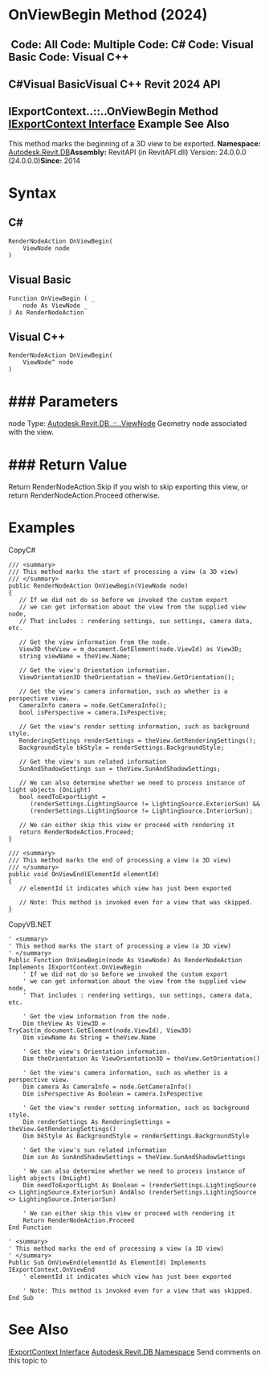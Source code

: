 # OnViewBegin Method (2024)

﻿
 Code: All Code: Multiple Code: C# Code: Visual Basic Code: Visual C++   
---  
C#Visual BasicVisual C++
Revit 2024 API  
---  
IExportContext..::..OnViewBegin Method   
[IExportContext Interface](7d0dc6df-db0e-6a07-3b42-8dde1bedb3c1.md "IExportContext Interface") Example See Also  
---  
This method marks the beginning of a 3D view to be exported. 
**Namespace:** [Autodesk.Revit.DB](87546ba7-461b-c646-cbb1-2cb8f5bff8b2.md "Autodesk.Revit.DB Namespace")**Assembly:** RevitAPI (in RevitAPI.dll) Version: 24.0.0.0 (24.0.0.0)**Since:** 2014 
# Syntax
C#  
---  
```text
RenderNodeAction OnViewBegin(
	ViewNode node
)
```
  
Visual Basic  
---  
```text
Function OnViewBegin ( _
	node As ViewNode _
) As RenderNodeAction
```
  
Visual C++  
---  
```text
RenderNodeAction OnViewBegin(
	ViewNode^ node
)
```
  
# ### Parameters
node
    Type: [Autodesk.Revit.DB..::..ViewNode](7cadfd9b-70df-5235-038f-a0535eee6f28.md "ViewNode Class") Geometry node associated with the view. 
# ### Return Value
Return RenderNodeAction.Skip if you wish to skip exporting this view, or return RenderNodeAction.Proceed otherwise. 
# Examples
CopyC#
```text
/// <summary>
/// This method marks the start of processing a view (a 3D view)
/// </summary>
public RenderNodeAction OnViewBegin(ViewNode node)
{
   // If we did not do so before we invoked the custom export
   // we can get information about the view from the supplied view node,
   // That includes : rendering settings, sun settings, camera data, etc.

   // Get the view information from the node.
   View3D theView = m_document.GetElement(node.ViewId) as View3D;
   string viewName = theView.Name;

   // Get the view's Orientation information.
   ViewOrientation3D theOrientation = theView.GetOrientation();

   // Get the view's camera information, such as whether is a perspective view.
   CameraInfo camera = node.GetCameraInfo();
   bool isPerspective = camera.IsPespective;

   // Get the view's render setting information, such as background style.
   RenderingSettings renderSettings = theView.GetRenderingSettings();
   BackgroundStyle bkStyle = renderSettings.BackgroundStyle;

   // Get the view's sun related information
   SunAndShadowSettings sun = theView.SunAndShadowSettings;

   // We can also determine whether we need to process instance of light objects (OnLight)
   bool needToExportLight =
      (renderSettings.LightingSource != LightingSource.ExteriorSun) &&
      (renderSettings.LightingSource != LightingSource.InteriorSun);

   // We can either skip this view or proceed with rendering it
   return RenderNodeAction.Proceed;
}

/// <summary>
/// This method marks the end of processing a view (a 3D view)
/// </summary>
public void OnViewEnd(ElementId elementId)
{
   // elementId it indicates which view has just been exported

   // Note: This method is invoked even for a view that was skipped.
}
```

CopyVB.NET
```text
' <summary>
' This method marks the start of processing a view (a 3D view)
' </summary>
Public Function OnViewBegin(node As ViewNode) As RenderNodeAction Implements IExportContext.OnViewBegin
    ' If we did not do so before we invoked the custom export
    ' we can get information about the view from the supplied view node,
    ' That includes : rendering settings, sun settings, camera data, etc.

    ' Get the view information from the node.
    Dim theView As View3D = TryCast(m_document.GetElement(node.ViewId), View3D)
    Dim viewName As String = theView.Name

    ' Get the view's Orientation information.
    Dim theOrientation As ViewOrientation3D = theView.GetOrientation()

    ' Get the view's camera information, such as whether is a perspective view.
    Dim camera As CameraInfo = node.GetCameraInfo()
    Dim isPerspective As Boolean = camera.IsPespective

    ' Get the view's render setting information, such as background style.
    Dim renderSettings As RenderingSettings = theView.GetRenderingSettings()
    Dim bkStyle As BackgroundStyle = renderSettings.BackgroundStyle

    ' Get the view's sun related information
    Dim sun As SunAndShadowSettings = theView.SunAndShadowSettings

    ' We can also determine whether we need to process instance of light objects (OnLight)
    Dim needToExportLight As Boolean = (renderSettings.LightingSource <> LightingSource.ExteriorSun) AndAlso (renderSettings.LightingSource <> LightingSource.InteriorSun)

    ' We can either skip this view or proceed with rendering it
    Return RenderNodeAction.Proceed
End Function

' <summary>
' This method marks the end of processing a view (a 3D view)
' </summary>
Public Sub OnViewEnd(elementId As ElementId) Implements IExportContext.OnViewEnd
    ' elementId it indicates which view has just been exported

    ' Note: This method is invoked even for a view that was skipped.
End Sub
```

# See Also
[IExportContext Interface](7d0dc6df-db0e-6a07-3b42-8dde1bedb3c1.md "IExportContext Interface")
[Autodesk.Revit.DB Namespace](87546ba7-461b-c646-cbb1-2cb8f5bff8b2.md "Autodesk.Revit.DB Namespace")
Send comments on this topic to 